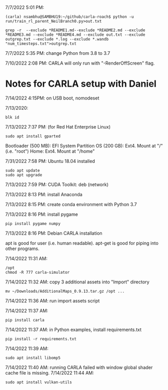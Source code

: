 7/7/2022 5:01 PM: 
```
(carla) nsambhu@SAMBHU19:~/github/carla-roach$ python -u run/train_rl_parent_NeilBranch0.py>out.txt
```
```
grep -r  --exclude *README1.md--exclude *README2.md --exclude *README3.md --exclude *README4.md --exclude out.txt --exclude outgrep.txt --exclude *.log --exclude *.wandb "num_timesteps.txt">outgrep.txt
```
7/7/2022 5:35 PM: change Python from 3.8 to 3.7

7/10/2022 2:08 PM: CARLA will only run with "-RenderOffScreen" flag. 

# Notes for CARLA setup with Daniel
7/14/2022 4:15PM: on USB boot, nomodeset

7/13/2020: 
```
blk id
```

7/13/2022 7:37 PM: (for Red Hat Enterprise Linux)
```
sudo apt install gparted
```
Bootloader (500 MB): EFI System Partition
OS (200 GB): Ext4. Mount at "/" (i.e. "root")
Home: Ext4. Mount at "/home"

7/31/2022 7:58 PM: Ubuntu 18.04 installed
```
sudo apt update
sudo apt upgrade
```

7/13/2022 7:59 PM: CUDA Toolkit: deb (network)

7/13/2022 8:13 PM: install Anaconda

7/13/2022 8:15 PM: create conda environment with Python 3.7

7/13/2022 8:16 PM: install pygame
```
pip install pygame numpy
```
7/13/2022 8:16 PM: Debian CARLA installation

apt is good for user (i.e. human readable). apt-get is good for piping into other programs.

7/14/2022 11:31 AM: 
```
/opt
chmod -R 777 carla-simulator
```
7/14/2022 11:32 AM: copy 3 additional assets into "Import" directory
```
mv ~/Downloads/AdditionalMaps_0.9.13.tar.gz /opt ...
```
7/14/2022 11:36 AM: run import assets script

7/14/2022 11:37 AM: 
```
pip install carla
```
7/14/2022 11:37 AM: in Python examples, install requirements.txt
```
pip install -r requirements.txt
```
7/14/2022 11:39 AM:
```
sudo apt install libomp5
```
7/14/2022 11:40 AM: running CARLA failed with window global shader cache file is missing.
7/14/2022 11:44 AM:
```
sudo apt install vulkan-utils
```